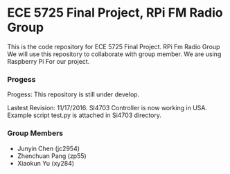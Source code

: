 
ECE 5725 Final Project, RPi FM Radio Group 
==========================================================================

This is the code repository for ECE 5725 Final Project. RPi Fm Radio Group
We will use this repository to collaborate with group member. We are using
Raspberry Pi For our project.

### Progess

Progess: This repository is still under develop.

Lastest Revision: 11/17/2016. SI4703 Controller is now working in USA.
                  Example script test.py is attached in Si4703 directory.
                  
### Group Members

 * Junyin Chen    (jc2954)
 * Zhenchuan Pang (zp55)
 * Xiaokun Yu     (xy284)
